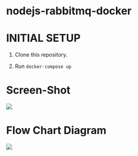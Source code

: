 # nodejs-rabbitmq-docker

# INITIAL SETUP

1. Clone this repository.

2. Run `docker-compose up`

# Screen-Shot
<img src="https://i.postimg.cc/qvMxPryy/Screen-Shot-2023-03-19-at-2-16-14-PM.png">

# Flow Chart Diagram
<img src="https://i.postimg.cc/DyhWNcLX/docker-compose-rabbit-MQ.png">